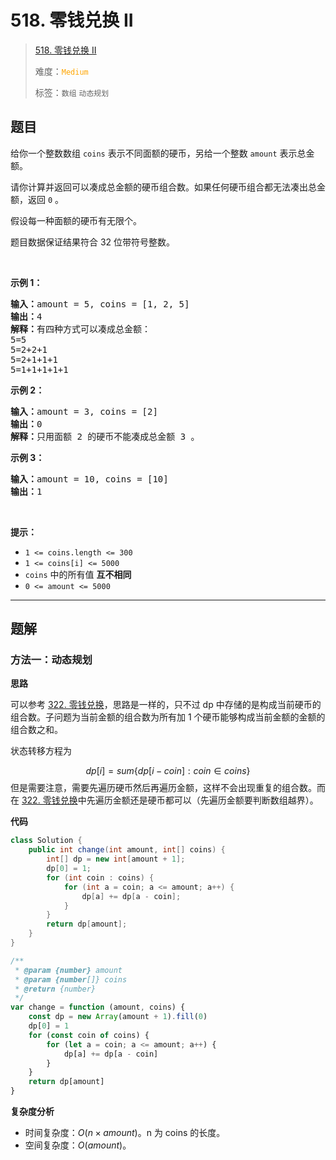 # 518. 零钱兑换 II

> [518. 零钱兑换 II](https://leetcode.cn/problems/coin-change-ii/)
>
> 难度：<font color=orange>`Medium`</font>
>
> 标签：`数组` `动态规划`

## 题目

<p>给你一个整数数组 <code>coins</code> 表示不同面额的硬币，另给一个整数 <code>amount</code> 表示总金额。</p>

<p>请你计算并返回可以凑成总金额的硬币组合数。如果任何硬币组合都无法凑出总金额，返回 <code>0</code> 。</p>

<p>假设每一种面额的硬币有无限个。 </p>

<p>题目数据保证结果符合 32 位带符号整数。</p>

<p> </p>

<ul>
</ul>

<p><strong>示例 1：</strong></p>

<pre>
<strong>输入：</strong>amount = 5, coins = [1, 2, 5]
<strong>输出：</strong>4
<strong>解释：</strong>有四种方式可以凑成总金额：
5=5
5=2+2+1
5=2+1+1+1
5=1+1+1+1+1
</pre>

<p><strong>示例 2：</strong></p>

<pre>
<strong>输入：</strong>amount = 3, coins = [2]
<strong>输出：</strong>0
<strong>解释：</strong>只用面额 2 的硬币不能凑成总金额 3 。
</pre>

<p><strong>示例 3：</strong></p>

<pre>
<strong>输入：</strong>amount = 10, coins = [10] 
<strong>输出：</strong>1
</pre>

<p> </p>

<p><strong>提示：</strong></p>

<ul>
	<li><code>1 <= coins.length <= 300</code></li>
	<li><code>1 <= coins[i] <= 5000</code></li>
	<li><code>coins</code> 中的所有值 <strong>互不相同</strong></li>
	<li><code>0 <= amount <= 5000</code></li>
</ul>


--------------------

## 题解

### 方法一：动态规划

**思路**

可以参考 [322. 零钱兑换](./0322.零钱兑换.md)，思路是一样的，只不过 dp 中存储的是构成当前硬币的组合数。子问题为当前金额的组合数为所有加 1 个硬币能够构成当前金额的金额的组合数之和。

状态转移方程为

$$
dp[i] = sum\{dp[i - coin]: coin \in coins\}
$$
但是需要注意，需要先遍历硬币然后再遍历金额，这样不会出现重复的组合数。而在 [322. 零钱兑换](./0322.零钱兑换.md)中先遍历金额还是硬币都可以（先遍历金额要判断数组越界）。

**代码**

```java
class Solution {
    public int change(int amount, int[] coins) {
        int[] dp = new int[amount + 1];
        dp[0] = 1;
        for (int coin : coins) {
            for (int a = coin; a <= amount; a++) {
                dp[a] += dp[a - coin];
            }
        }
        return dp[amount];
    }
}
```

```js
/**
 * @param {number} amount
 * @param {number[]} coins
 * @return {number}
 */
var change = function (amount, coins) {
    const dp = new Array(amount + 1).fill(0)
    dp[0] = 1
    for (const coin of coins) {
        for (let a = coin; a <= amount; a++) {
            dp[a] += dp[a - coin]
        }
    }
    return dp[amount]
}
```

**复杂度分析**

- 时间复杂度：$O(n \times amount)$。n 为 coins 的长度。
- 空间复杂度：$O(amount)$。
